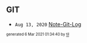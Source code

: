 ## GIT


* <code>Aug 13, 2020</code> [Note-Git-Log](2020-08-13T14-39-44-note-git-log.md)

<sup><sub>generated 6 Mar 2021 01:34:40 by <a href='https://github.com/senorprogrammer/til'>til</a></sub></sup>
